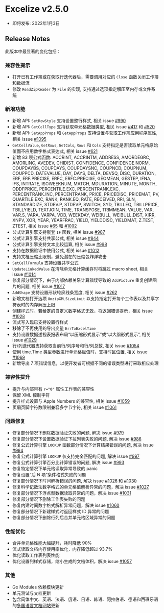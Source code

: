 # Excelize v2.5.0

* 即将发布: 2022年1月3日

## Release Notes

此版本中最显著的变化包括：

### 兼容性提示

* 打开已有工作簿或在获取行迭代器后，需要调用对应的 `Close` 函数关闭工作簿和数据流
* 修改 `ReadZipReader` 为 `File` 的实现, 支持通过选项指定解压至内存或文件系统

### 新增功能

* 新增 API: `SetRowStyle` 支持设置整行样式, 相关 issue [#990](https://github.com/xuri/excelize/issues/990)
* 新增 API: `GetCellType` 支持获取单元格数据类型, 相关 issue [#417](https://github.com/xuri/excelize/issues/417) 和 [#520](https://github.com/xuri/excelize/issues/520)
* 新增 API: `SetAppProps` 和 `GetAppProps` 支持设置与获取工作簿应用程序属性, 相关 issue [#1095](https://github.com/xuri/excelize/issues/1095)
* `GetCellValue`, `GetRows`, `GetCols`, `Rows` 和 `Cols` 支持指定是否读取单元格原始值而不应用数字格式表达式, 相关 issue [#621](https://github.com/xuri/excelize/issues/621)
* 新增 83 项公式函数: ACCRINT, ACCRINTM, ADDRESS, AMORDEGRC, AMORLINC, AVEDEV, CHIDIST, CONFIDENCE, CONFIDENCE.NORM, COUPDAYBS, COUPDAYS, COUPDAYSNC, COUPNCD, COUPNUM, COUPPCD, DATEVALUE, DAY, DAYS, DELTA, DEVSQ, DISC, DURATION, ERF, ERF.PRECISE, ERFC, ERFC.PRECISE, GEOMEAN, GESTEP, IFNA, IFS, INTRATE, ISOWEEKNUM, MATCH, MDURATION, MINUTE, MONTH, ODDFPRICE, PERCENTILE.EXC, PERCENTRANK.EXC, PERCENTRANK.INC, PERCENTRANK, PRICE, PRICEDISC, PRICEMAT, PV, QUARTILE.EXC, RANK, RANK.EQ, RATE, RECEIVED, RRI, SLN, STANDARDIZE, STDEV.P, STDEVP, SWITCH, SYD, TBILLEQ, TBILLPRICE, TBILLYIELD, TEXTJOIN, TIME, TRANSPOSE, TRIMMEAN, VALUE, VAR, VAR.S, VARA, VARPA, VDB, WEEKDAY, WEIBULL, WEIBULL.DIST, XIRR, XNPV, XOR, YEAR, YEARFRAC, YIELD, YIELDDISC, YIELDMAT, Z.TEST, ZTEST, 相关 issue [#65](https://github.com/xuri/excelize/issues/65) 和 [#1002](https://github.com/xuri/excelize/issues/1002)
* 公式计算引擎支持嵌套 `IF` 函数, 相关 issue [#987](https://github.com/xuri/excelize/issues/987)
* 公式计算引擎支持共享公式, 相关 issue [#844](https://github.com/xuri/excelize/issues/844)
* 公式计算引擎支持文本比较运算, 相关 issue [#998](https://github.com/xuri/excelize/issues/998)
* 支持在数据验证中使用公式, 相关 issue [#1012](https://github.com/xuri/excelize/issues/1012)
* 支持文档压缩比限制，避免潜在的压缩包炸弹攻击
* `SetCellFormula` 支持设置共享公式
* `UpdateLinkedValue` 在清除单元格计算缓存时将跳过 macro sheet, 相关 issue [#1014](https://github.com/xuri/excelize/issues/1014)
* 修复部分情况下，由于内部依赖关系计算错误导致的 `AddPicture` 重复创建图片的问题, 相关 issue [#1017](https://github.com/xuri/excelize/issues/1017)
* `AddShape` 支持设置形状轮廓线条宽度, 相关 issue [#262](https://github.com/xuri/excelize/issues/262)
* 新增文档打开选项 `UnzipXMLSizeLimit` 以支持指定打开每个工作表以及共享字符表时的内存解压上限
* 创建样式时，若给定的自定义数字格式无效，将返回错误提示，相关 issue [#1028](https://github.com/xuri/excelize/issues/1028)
* 流式写入现已支持设置行样式
* 移除了不再使用的导出变量 `ErrToExcelTime`
* 支持设置数据透视表报表布局“以压缩形式显示”或“以大纲形式显示”, 相关 issue [#1029](https://github.com/xuri/excelize/issues/1029)
* 行/列迭代器支持获取当前行/列序号和行/列总数, 相关 issue [#1054](https://github.com/xuri/excelize/issues/1054)
* 使用 time.Time 类型参数进行单元格赋值时，支持时区位置, 相关 issue [#1069](https://github.com/xuri/excelize/issues/1069)
* 新增导出 7 项错误信息，以便开发者可根据不同的错误类型进行采取相应处理

### 兼容性提升

* 提升与内部带有 `r="0"` 属性工作表的兼容性
* 保留 XML 控制字符
* 提升样式设置与 Apple Numbers 的兼容性, 相关 issue [#1059](https://github.com/xuri/excelize/issues/1059)
* 页眉页脚字符数限制兼容多字节字符, 相关 issue [#1061](https://github.com/xuri/excelize/issues/1061)

### 问题修复

* 修复部分情况下删除数据验证失败的问题, 解决 issue [#979](https://github.com/xuri/excelize/issues/979)
* 修复部分情况下设置数据验证下拉列表失败的问题, 解决 issue [#986](https://github.com/xuri/excelize/issues/986)
* 修复公式计算引擎 `LOOKUP` 函数部分情况下计算结果错误的问题, 解决 issue [#994](https://github.com/xuri/excelize/issues/994)
* 修复公式计算引擎 `LOOKUP` 仅支持完全匹配的问题, 解决 issue [#997](https://github.com/xuri/excelize/issues/997)
* 修复公式计算引擎百分比计算错误的问题, 解决 issue [#993](https://github.com/xuri/excelize/issues/993)
* 修复特定情况下单元格读取异常导致的 panic
* 修复设置“后 N 项”条件格式失败的问题
* 修复部分情况下时间解析错误的问题, 解决 issue [#1026](https://github.com/xuri/excelize/issues/1026) 和 [#1030](https://github.com/xuri/excelize/issues/1030)
* 修复科学记数法数字格式的单元格值解析异常的问题，解决 issue [#1027](https://github.com/xuri/excelize/issues/1027)
* 修复部分情况下浮点型数据读取异常的问题，解决 issue [#1031](https://github.com/xuri/excelize/issues/1031)
* 修复部分情况下删除工作表失败的问题
* 修复内建时间数字格式解析异常问题，解决 issue [#1060](https://github.com/xuri/excelize/issues/1060)
* 修复部分情况下新建样式时返回样式 ID 异常的问题
* 修复部分情况下删除行列后合并单元格区域异常的问题

### 性能优化

* 合并单元格性能大幅提升，耗时降低 90%
* 流式读取文档内存使用率优化，内存降低超过 93.7%
* 优化读取工作表列表性能
* 优化设置列样式存储，缩小生成的文档体积，解决 issue [#1057](https://github.com/xuri/excelize/issues/1057)

### 其他

* Go Modules 依赖模块更新
* 单元测试与文档更新
* 包含简体中文、英语、法语、俄语、日语、韩语、阿拉伯语、德语和西班牙语的[多国语言文档网站](https://xuri.me/excelize)更新
